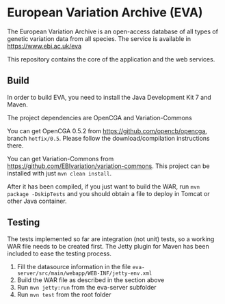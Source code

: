 European Variation Archive (EVA)
======

The European Variation Archive is an open-access database of all types of genetic variation data from all species. The service is available in https://www.ebi.ac.uk/eva

This repository contains the core of the application and the web services.

Build
-----

In order to build EVA, you need to install the Java Development Kit 7 and Maven.

The project dependencies are OpenCGA and Variation-Commons 

You can get OpenCGA 0.5.2 from https://github.com/opencb/opencga, branch `hotfix/0.5`. Please follow the download/compilation instructions there.

You can get Variation-Commons from https://github.com/EBIvariation/variation-commons. This project can be installed with just `mvn clean install`.

After it has been compiled, if you just want to build the WAR, run `mvn package -DskipTests` and you should obtain a file to deploy in Tomcat or other Java container.

Testing
-------

The tests implemented so far are integration (not unit) tests, so a working WAR file needs to be created first. The Jetty plugin for Maven has been included to ease the testing process.

1. Fill the datasource information in the file `eva-server/src/main/webapp/WEB-INF/jetty-env.xml`
2. Build the WAR file as described in the section above
3. Run `mvn jetty:run` from the eva-server subfolder
4. Run `mvn test` from the root folder

